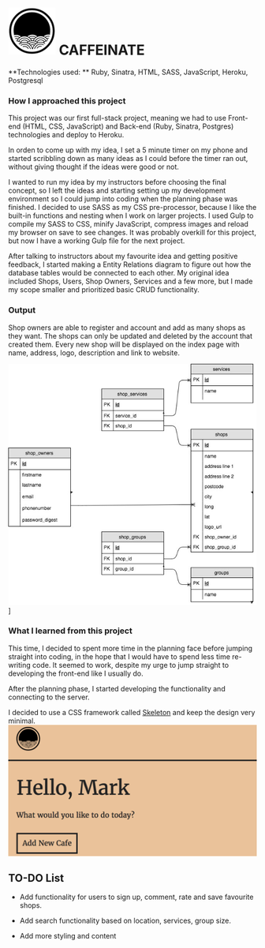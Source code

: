 #  [![Caffeinate](README_images/logo.png)](https://dry-falls-58899.herokuapp.com/) CAFFEINATE

**Technologies used: **
Ruby, Sinatra, HTML, SASS, JavaScript, Heroku, Postgresql

### How I approached this project ###

This project was our first full-stack project, meaning we had to use Front-end (HTML, CSS, JavaScript) and Back-end (Ruby, Sinatra, Postgres) technologies and deploy to Heroku.

In orden to come up with my idea, I set a 5 minute timer on my phone and started scribbling down as many ideas as I could before the timer ran out, without giving thought if the ideas were good or not.

I wanted to run my idea by my instructors before choosing the final concept, so I left the ideas and starting setting up my development environment so I could jump into coding when the planning phase was finished. I decided to use SASS as my CSS pre-processor, because I like the built-in functions and nesting when I work on larger projects. I used Gulp to compile my SASS to CSS, minify JavaScript, compress images and reload my browser on save to see changes. It was probably overkill for this project, but now I have a working Gulp file for the next project.

After talking to instructors about my favourite idea and getting positive feedback, I started making a Entity Relations diagram to figure out how the database tables would be connected to each other. My original idea included Shops, Users, Shop Owners, Services and a few more, but I made my scope smaller and prioritized basic CRUD functionality.

### Output ###
Shop owners are able to register and account and add as many shops as they want. The shops can only be updated and deleted by the account that created them. Every new shop will be displayed on the index page with name, address, logo, description and link to website.

![ER](README_images/ER.jpeg)]

### What I learned from this project ###

This time, I decided to spent more time in the planning face before jumping straight into coding, in the hope that I would have to spend less time re-writing code. It seemed to work, despite my urge to jump straight to developing the front-end like I usually do.

After the planning phase, I started developing the functionality and connecting to the server.

I decided to use a CSS framework called [Skeleton](https://getskeleton.com/) and keep the design very minimal.
[![Caffeinate](README_images/screenshot.png)](https://dry-falls-58899.herokuapp.com/)


## TO-DO List ##

- Add functionality for users to sign up, comment, rate and save favourite shops.

- Add search functionality based on location, services, group size.

- Add more styling and content
